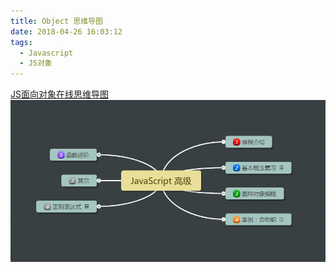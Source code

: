 ```yaml
---
title: Object 思维导图
date: 2018-04-26 16:03:12
tags:
  - Javascript
  - JS对象
---
```


<a href="http://naotu.baidu.com/file/26a541f3d948b2d5ede6d90b23715836" target="blank">JS面向对象在线思维导图</a>
![logo](mind/mind.png)